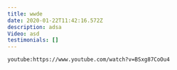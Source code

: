 ```yaml
---
title: wwde
date: 2020-01-22T11:42:16.572Z
description: adsa
Video: asd
testimonials: []
---
```

`youtube:https://www.youtube.com/watch?v=BSxg87CoOu4`
